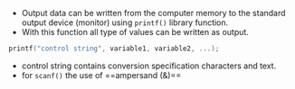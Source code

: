 - Output data can be written from the computer memory to the standard output device (monitor) using `printf()` library function.
- With this function all type of values can be written as output.
```c
printf("control string", variable1, variable2, ...);
```
- control string contains conversion specification characters and text.
- for `scanf()`  the use of ==ampersand (&)== 